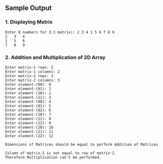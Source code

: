 ## Sample Output

### 1. Displaying Matrix
```
Enter 9 numbers for 3:3 matrix): 2 3 4 1 5 6 7 8 9
2	3	4	
1	5	6	
7	8	9
```

### 2. Addition and Multiplication of 2D Array
```
Enter matrix-1 rows: 2
Enter matrix-1 columns: 2
Enter matrix-2 rows: 3
Enter matrix-2 columns: 3
Enter element-(00): 0
Enter element-(01): 1
Enter element-(10): 2
Enter element-(11): 3
Enter element-(00): 4
Enter element-(01): 5
Enter element-(02): 6
Enter element-(10): 7
Enter element-(11): 8
Enter element-(12): 9
Enter element-(20): 10
Enter element-(21): 11
Enter element-(22): 12

Dimensions of Matrices should be equal to perform Addition of Matrices

Column of matrix-1 is not equal to row of matrix-2.
Therefore Multiplication can't be performed.
```
```
```
